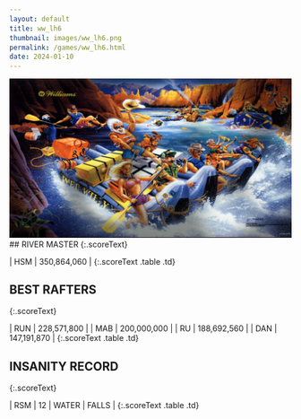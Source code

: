 ```yaml
---
layout: default
title: ww_lh6
thumbnail: images/ww_lh6.png
permalink: /games/ww_lh6.html
date: 2024-01-10
---
```


<img src="../images/ww_lh6.png" class="gameThumbnail img-fluid mx-auto align-middle">
## RIVER MASTER
{:.scoreText}

| HSM | 350,864,060 | 
{:.scoreText .table .td}

## BEST RAFTERS
{:.scoreText}

| RUN | 228,571,800 | 
| MAB | 200,000,000 | 
| RU | 188,692,560 | 
| DAN | 147,191,870 | 
{:.scoreText .table .td}

## INSANITY RECORD
{:.scoreText}

| RSM | 12 | WATER | FALLS | 
{:.scoreText .table .td}
